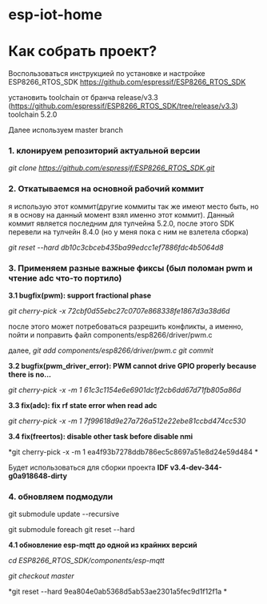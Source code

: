 # esp-iot-home

# Как собрать проект?

Воспользоваться инструкцией по установке и настройке ESP8266_RTOS_SDK
https://github.com/espressif/ESP8266_RTOS_SDK

установить toolchain от бранча release/v3.3 (https://github.com/espressif/ESP8266_RTOS_SDK/tree/release/v3.3)
toolchain 5.2.0

Далее используем master branch

### 1. клонируем репозиторий актуальной версии
*git clone https://github.com/espressif/ESP8266_RTOS_SDK.git*

### 2. Откатываемся на основной рабочий коммит
я использую этот коммит(другие коммиты так же имеют место быть, но я в основу на данный момент взял именно этот коммит).
Данный коммит является последним для тулчейна 5.2.0, после этого SDK перевели на тулчейн 8.4.0 (но у меня пока с ним не взлетела сборка)

*git reset --hard db10c3cbceb435ba99edcc1ef7886fdc4b5064d8*

### 3. Применяем разные важные фиксы (был поломан pwm и чтение adc что-то портило)

**3.1 bugfix(pwm): support fractional phase**

*git cherry-pick -x 72cbf0d55ebc27c0707e868338fe1867d3a38d6d*

после этого может потребоваться разрешить конфликты, а именно, пойти и поправить файл components/esp8266/driver/pwm.c

далее,
*git add components/esp8266/driver/pwm.c*
*git commit*

**3.2 bugfix(pwm_driver_error): PWM cannot drive GPIO properly because there is no...**

*git cherry-pick -x -m 1 61c3c1154e6e6901dc1f2cb6dd67d71fb805a86d*

**3.3 fix(adc): fix rf state error when read adc**

*git cherry-pick -x -m 1 7f99618d9e27a726a512e22ebe81ccbd474cc530*

**3.4 fix(freertos): disable other task before disable nmi**

*git cherry-pick -x -m 1 ea4f93b7278ddb786ec5c8697a51e8d24e59d484 *

Будет использоваться для сборки проекта 
**IDF v3.4-dev-344-g0a918648-dirty**

### 4. обновляем подмодули

git submodule update --recursive

git submodule foreach git reset --hard

**4.1 обновление esp-mqtt до одной из крайних версий**

*cd ESP8266_RTOS_SDK/components/esp-mqtt*

*git checkout master*

*git reset --hard 9ea804e0ab5368d5ab53ae2301a5fec9d1f12f1a *